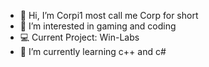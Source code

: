 - 👋 Hi, I’m Corpi1 most call me Corp for short
- 👀 I’m interested in gaming and coding
- 💻 Current Project: Win-Labs
- 🌱 I’m currently learning c++ and c#
